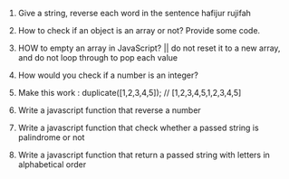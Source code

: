 1. Give a string, reverse each word in the sentence
   hafijur
   rujifah

2. How to check if an object is an array or not? Provide some code.

3. HOW to empty an array in JavaScript? || do not reset it to a new array, and do not loop through to pop each value

4. How would you check if a number is an integer?

5. Make this work :
   duplicate([1,2,3,4,5]); // [1,2,3,4,5,1,2,3,4,5]

<!-- Function -->

6. Write a javascript function that reverse a number

7. Write a javascript function that check whether a passed string is palindrome or not

8. Write a javascript function that return a passed string with letters in alphabetical order
